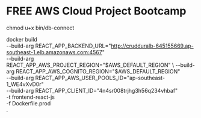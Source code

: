 # FREE AWS Cloud Project Bootcamp
chmod u+x bin/db-connect





docker build \
--build-arg REACT_APP_BACKEND_URL="http://crudduralb-645155669.ap-southeast-1.elb.amazonaws.com:4567" \
--build-arg REACT_APP_AWS_PROJECT_REGION="$AWS_DEFAULT_REGION" \
--build-arg REACT_APP_AWS_COGNITO_REGION="$AWS_DEFAULT_REGION" \
--build-arg REACT_APP_AWS_USER_POOLS_ID="ap-southeast-1_WE4vXvD0r" \
--build-arg REACT_APP_CLIENT_ID="4n4sr008trjhg3h56q234vhbaf" \
-t frontend-react-js \
-f Dockerfile.prod \
.